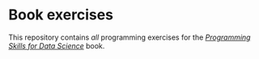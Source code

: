 # Book exercises

This repository contains _all_ programming exercises for the [_Programming Skills for Data Science_](https://programming-for-data-science.github.io/) book. 
